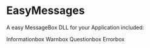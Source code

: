 # EasyMessages

A easy MessageBox DLL for your Application included:

Informationbox
Warnbox
Questionbox
Errorbox
